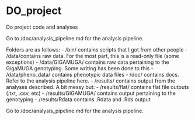 # DO_project
Do project code and analyses

Go to /doc/analysis_pipeline.md for the analysis pipeline.


Folders are as follows:
    - /bin/ contains scripts that I got from other people
    - /data/contains raw data. For the most part, this is a read-only file (some exceptions)
        - /data/GIGAMUGA/ contains raw data pertaining to the GigaMUGA genotyping. Some writing has been done to this
        - /data/pheno_data/ contains phenotypic data files
    - /doc/ contains docs. Refer to the analysis pipeline here.
    - /results/ contains output from the analyses described. A bit messy but:
        - /results/flat/ contains flat file outputs (.txt, .csv, etc)
        - /results/GIGAMUGA/ contains output pertaining to the genotyping
        - /results/Rdata contains .Rdata and .Rds output

Go to /doc/analysis_pipeline.md for the analysis pipeline.

